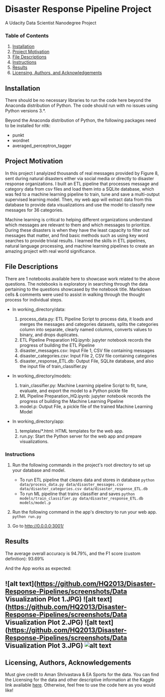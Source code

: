 # Disaster Response Pipeline Project
A Udacity Data Scientist Nanodegree Project


### Table of Contents

1. [Installation](#installation)
2. [Project Motivation](#motivation)
3. [File Descriptions](#files)
4. [Instructions](#instructions)
5. [Results](#results)
5. [Licensing, Authors, and Acknowledgements](#licensing)


## Installation <a name="installation"></a>

There should be no necessary libraries to run the code here beyond the Anaconda distribution of Python.  The code should run with no issues using Python versions 3.*.

Beyond the Anaconda distribution of Python, the following packages need to be installed for nltk:
* punkt
* wordnet
* averaged_perceptron_tagger


## Project Motivation<a name="motivation"></a>

In this project I analyized thousands of real messages provided by Figure 8, sent during natural disasters either via social media or directly to disaster response organizations. I built an ETL pipeline that processes message and category data from csv files and load them into a SQLite database, which was fed to a machine learning pipeline to train, tune and save a multi-output supervised learning model. Then, my web app will extract data from this database to provide data visualizations and use the model to classify new messages for 36 categories.

Machine learning is critical to helping different organizations understand which messages are relevant to them and which messages to prioritize. During these disasters is when they have the least capacity to filter out messages that matter, and find basic methods such as using key word searches to provide trivial results. I learned the skills in ETL pipelines, natural language processing, and machine learning pipelines to create an amazing project with real world significance.


## File Descriptions <a name="files"></a>

There are 1 notebooks available here to showcase work related to the above questions. The notebooks is exploratory in searching through the data pertaining to the questions showcased by the notebook title. Markdown cells & comments were used to assist in walking through the thought process for individual steps.

- In working_directory/data:
    1) process_data.py: ETL Pipeline Script to process data, it loads and merges the messages and categories datasets, splits the categories column into separate, clearly named columns, converts values to binary, and drops duplicates.
    2) ETL Pipeline Preparation HQ.ipynb: jupyter notebook records the progress of building the ETL Pipeline
    3) disaster_messages.csv: Input File 1, CSV file containing messages
    4) disaster_categories.csv: Input File 2, CSV file containing categories
    5) disaster_response_ETL.db: Output File, SQLite database, and also the input file of train_classifier.py
    
- In working_directory/models:
    1) train_classifier.py: Machine Learning pipeline Script to fit, tune, evaluate, and export the model to a Python pickle file
    2) ML Pipeline Preparation_HQ.ipynb: jupyter notebook records the progress of building the Machine Learning Pipeline
    3) model.p: Output File, a pickle file of the trained Machine Learning Model

- In working_directory/app:
    1) templates/*.html: HTML templates for the web app.
    2) run.py: Start the Python server for the web app and prepare visualizations.


### Instructions<a name="instructions"></a>
1. Run the following commands in the project's root directory to set up your database and model.

    - To run ETL pipeline that cleans data and stores in database
        `python data/process_data.py data/disaster_messages.csv data/disaster_categories.csv data/disaster_response_ETL.db`
    - To run ML pipeline that trains classifier and saves
        `python models/train_classifier.py data/disaster_response_ETL.db models/model.p`

2. Run the following command in the app's directory to run your web app.
    `python run.py`

3. Go to http://0.0.0.0:3001/


## Results<a name="results"></a>

The average overall accuracy is 94.79%, and the F1 score (custom definition): 93.69%

And the App works as expected:

![alt text](https://github.com/HQ2013/Disaster-Response-Pipelines/screenshots/Data Visualization Plot 1.JPG)
![alt text](https://github.com/HQ2013/Disaster-Response-Pipelines/screenshots/Data Visualization Plot 2.JPG)
![alt text](https://github.com/HQ2013/Disaster-Response-Pipelines/screenshots/Data Visualization Plot 3.JPG)
![alt text](https://github.com/HQ2013/Disaster-Response-Pipelines/screenshots/classify_message.JPG)
----------------------------------------------------------------------------------------------------------














## Licensing, Authors, Acknowledgements<a name="licensing"></a>

Must give credit to Aman Shrivastava & EA Sports for the data. You can find the Licensing for the data and other descriptive information at the Kaggle link available [here](https://www.kaggle.com/thec03u5/fifa-18-demo-player-dataset). Otherwise, feel free to use the code here as you would like! 
